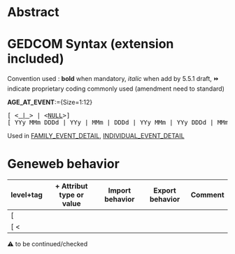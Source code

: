 ﻿# Abstract

# GEDCOM Syntax (extension included)
Convention used : **bold** when mandatory, _italic_ when add by 5.5.1 draft, &#x23E9; indicate proprietary coding commonly used (amendment need to standard)<br />

**AGE_AT_EVENT**:={Size=1:12}
<pre>
[ &lt;<a href=Ged. | .md> | </a>&gt; | &lt;<a href=Ged.NULL.md>NULL</a>&gt;]
[ YYy MMm DDDd | YYy | MMm | DDDd | YYy MMm | YYy DDDd | MMm DDDd | CHILD | INFANT | STILLBORN ]
</pre>
Used in <a href=Ged.FAMILY_EVENT_DETAIL.md>FAMILY_EVENT_DETAIL</a>, <a href=Ged.INDIVIDUAL_EVENT_DETAIL.md>INDIVIDUAL_EVENT_DETAIL</a><br />

# Geneweb behavior

level+tag  | + Attribut type or value | Import behavior | Export behavior  | Comment 
---------- | ------------- | :---------------: | :-----------------:| -----------
[  | | | | |
[ < | | | | |

:warning: to be continued/checked

